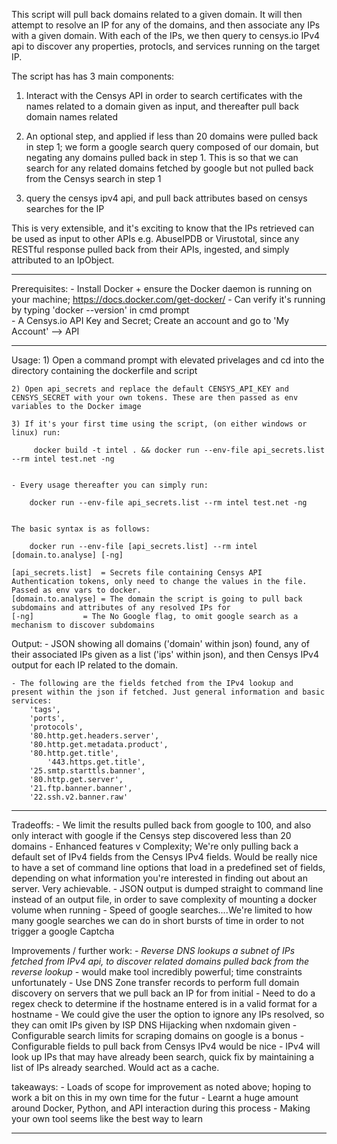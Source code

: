 This script will pull back domains related to a given domain. It will then attempt to resolve an IP for any of the domains, and then associate any IPs with a given domain. With each of the IPs, we then query to censys.io IPv4 api to discover any properties, protocls, and services running on the target IP.

The script has has 3 main components:

1) Interact with the Censys API in order to search certificates with the names related to a domain given as input, and thereafter pull back domain names related 

2) An optional step, and applied if less than 20 domains were pulled back in step 1; we form a google search query composed of our domain, but negating any domains pulled back in step 1. This is so that we can search for any related domains fetched by google but not pulled back from the Censys search in step 1

3) query the censys ipv4 api, and pull back attributes based on censys searches for the IP

This is very extensible, and it's exciting to know that the IPs retrieved can be used as input to other APIs e.g. AbuseIPDB or Virustotal, since any RESTful response pulled back from their APIs, ingested, and simply attributed to an IpObject.

-----------------------------------------------------------------------------------

Prerequisites:
	- Install Docker + ensure the Docker daemon is running on your machine; https://docs.docker.com/get-docker/
	- Can verify it's running by typing 'docker --version' in cmd prompt  
	- A Censys.io API Key and Secret; Create an account and go to 'My Account' --> API

-----------------------------------------------------------------------------------

Usage:
	1) Open a command prompt with elevated privelages and cd into the directory containing the dockerfile and script

	2) Open api_secrets and replace the default CENSYS_API_KEY and CENSYS_SECRET with your own tokens. These are then passed as env variables to the Docker image	

	3) If it's your first time using the script, (on either windows or linux) run:
	
		 docker build -t intel . && docker run --env-file api_secrets.list --rm intel test.net -ng
	
	
	- Every usage thereafter you can simply run: 
	
		docker run --env-file api_secrets.list --rm intel test.net -ng


	The basic syntax is as follows:
		
		docker run --env-file [api_secrets.list] --rm intel [domain.to.analyse] [-ng]

	[api_secrets.list]	= Secrets file containing Censys API Authentication tokens, only need to change the values in the file. Passed as env vars to docker.
	[domain.to.analyse]	= The domain the script is going to pull back subdomains and attributes of any resolved IPs for
	[-ng]			= The No Google flag, to omit google search as a mechanism to discover subdomains

Output: 
	- JSON showing all domains ('domain' within json) found, any of their associated IPs given as a list ('ips' within json), and then Censys IPv4 output for each IP related to the domain. 
	
	- The following are the fields fetched from the IPv4 lookup and present within the json if fetched. Just general information and basic services:
		'tags',        
		'ports',
		'protocols',
		'80.http.get.headers.server',
		'80.http.get.metadata.product',
		'80.http.get.title',
	        '443.https.get.title',
		'25.smtp.starttls.banner',
		'80.http.get.server',	
		'21.ftp.banner.banner',
		'22.ssh.v2.banner.raw'

------------------------------------------------------------------------------------

Tradeoffs:
	- We limit the results pulled back from google to 100, and also only interact with google if the Censys step discovered less than 20 domains
	- Enhanced features v Complexity; We're only pulling back a default set of IPv4 fields from the Censys IPv4 fields. Would be really nice to have a set of command line options that load in a predefined set of fields, depending on what information you're interested in finding out about an server. Very achievable.
	- JSON output is dumped straight to command line instead of an output file, in order to save complexity of mounting a docker volume when running
	- Speed of google searches....We're limited to how many google searches we can do in short bursts of time in order to not trigger a google Captcha

Improvements / further work:
	- *Reverse DNS lookups a subnet of IPs fetched from IPv4 api, to discover related domains pulled back from the reverse lookup* - would make tool incredibly powerful; time constraints unfortunately
	- Use DNS Zone transfer records to perform full domain discovery on servers that we pull back an IP for from initial 
	- Need to do a regex check to determine if the hostname entered is in a valid format for a hostname
	- We could give the user the option to ignore any IPs resolved, so they can omit IPs given by ISP DNS Hijacking when nxdomain given
	- Configurable search limits for scraping domains on google is a bonus
	- Configurable fields to pull back from Censys IPv4 would be nice 
	- IPv4 will look up IPs that may have already been search, quick fix by maintaining a list of IPs already searched. Would act as a cache.

takeaways: 
	- Loads of scope for improvement as noted above; hoping to work a bit on this in my own time for the futur
	- Learnt a huge amount around Docker, Python, and API interaction during this process
	- Making your own tool seems like the best way to learn

------------------------------------------------------------------------------------
